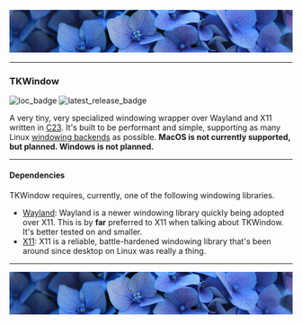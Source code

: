 ![top_banner](./.github/banner.jpg)

---

### TKWindow
![loc_badge](https://github.com/RPGtk/tk-window/blob/badges/loc.svg)
![latest_release_badge](https://img.shields.io/github/v/release/RPGtk/tk-window?label=Latest&include_preleases=true)

A very tiny, very specialized windowing wrapper over Wayland and X11 written in [C23](https://en.wikipedia.org/wiki/C23_(C_standard_revision)). It's built to be performant and simple, supporting as many Linux [windowing backends](https://en.wikipedia.org/wiki/Windowing_system) as possible. **MacOS is not currently supported, but planned. Windows is not planned.**

---

#### Dependencies
TKWindow requires, currently, one of the following windowing libraries.

- [Wayland](https://wayland.freedesktop.org/): Wayland is a newer windowing library quickly being adopted over X11. This is by **far** preferred to X11 when talking about TKWindow. It's better tested on and smaller.
- [X11](https://www.x.org/wiki/): X11 is a reliable, battle-hardened windowing library that's been around since desktop on Linux was really a thing.

---

![bottom_banner](./.github/banner.jpg)
